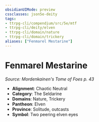 ```yaml
---
obsidianUIMode: preview
cssclasses: json5e-deity
tags:
- ttrpg-cli/compendium/src/5e/mtf
- ttrpg-cli/deity/elven
- ttrpg-cli/domain/nature
- ttrpg-cli/domain/trickery
aliases: ["Fenmarel Mestarine"]
---
```

# Fenmarel Mestarine
*Source: Mordenkainen's Tome of Foes p. 43* 

- **Alignment**: Chaotic Neutral
- **Category**: The Seldarine
- **Domains**: Nature, Trickery
- **Pantheon**: Elven
- **Province**: Solitude, outcasts
- **Symbol**: Two peering elven eyes